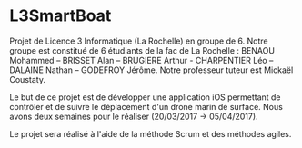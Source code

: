 # L3SmartBoat
Projet de Licence 3 Informatique (La Rochelle) en groupe de 6.
Notre groupe est constitué de 6 étudiants de la fac de La Rochelle : BENAOU Mohammed – BRISSET Alan – BRUGIERE Arthur - CHARPENTIER Léo – DALAINE Nathan – GODEFROY Jérôme. Notre professeur tuteur est Mickaël Coustaty.

Le but de ce projet est de développer une application iOS permettant de contrôler et de suivre le déplacement d'un drone marin de surface. Nous avons deux semaines pour le réaliser (20/03/2017 -> 05/04/2017).

Le projet sera réalisé à l'aide de la méthode Scrum et des méthodes agiles.
